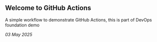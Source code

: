 ## Welcome to GitHub Actions

A simple workflow to demonstrate GitHub Actions, this is part of DevOps foundation demo

*03 May 2025*

